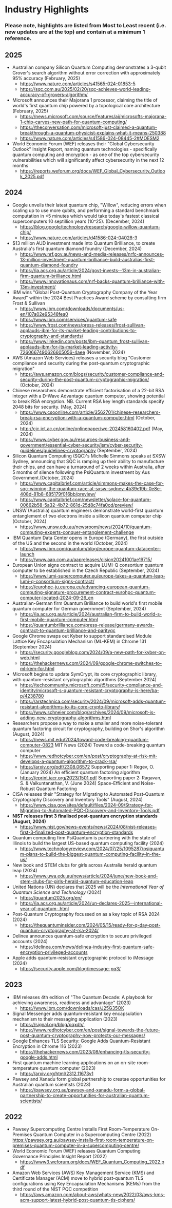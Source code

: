# Industry Highlights
### Please note, highlights are listed from Most to Least recent (i.e. new updates are at the top) and contain at a minimum 1 reference.

## 2025
* Australian company Silicon Quantum Computing demonstrates a 3-qubit Grover's search algorithm without error correction with approximately 95% accuracy (February, 2025)
  * https://www.nature.com/articles/s41565-024-01853-5
  * https://sqc.com.au/2025/02/20/sqc-achieves-world-leading-accuracy-of-grovers-algorithm/ 
* Microsoft announces their Majorana 1 processor, claiming the title of world's first quantum chip powered by a topological core architecture (February, 2025)
  * https://news.microsoft.com/source/features/ai/microsofts-majorana-1-chip-carves-new-path-for-quantum-computing/
  * https://theconversation.com/microsoft-just-claimed-a-quantum-breakthrough-a-quantum-physicist-explains-what-it-means-250388
  * https://www.nature.com/articles/s41586-024-08445-2#MOESM2
* World Economic Forum (WEF) releases their "Global Cybersecurity Outlook" Insight Report, naming quantum technologies - specifically quantum computing and encryption - as one of the top cybersecurity vulnerabilities which will significantly affect cybersecurity in the next 12 months
  * https://reports.weforum.org/docs/WEF_Global_Cybersecurity_Outlook_2025.pdf
## 2024
* Google unveils their latest quantum chip, "Willow", reducing errors when scaling up to use more qubits, and performing a standard benchmark computation in <5 minutes which would take today's fastest classical supercomputers 10 septillion years (10^25). (December, 2024)
  * https://blog.google/technology/research/google-willow-quantum-chip/
  * https://www.nature.com/articles/d41586-024-04028-3
* $13 million AUD investment made into Quantum Brilliance, to create Australia's first quantum diamond foundry (December, 2024)
  * https://www.nrf.gov.au/news-and-media-releases/nrfc-announces-13-million-investment-quantum-brilliance-build-australias-first-quantum-diamond-foundry
  * https://ia.acs.org.au/article/2024/govt-invests--13m-in-australian-firm-quantum-brilliance.html
  * https://www.innovationaus.com/nrf-backs-quantum-brilliance-with-13m-investment/
* IBM wins "Global Post-Quantum Cryptography Company of the Year Award" within the 2024 Best Practices Award scheme by consulting firm Frost & Sullivan
  * https://www.ibm.com/downloads/documents/us-en/107a02e95348fea0
  * https://www.ibm.com/services/quantum-safe
  * https://www.frost.com/news/press-releases/frost-sullivan-applauds-ibm-for-its-market-leading-contributions-to-cryptography-and-standards/
  * https://www.linkedin.com/posts/ibm-quantum_frost-sullivan-applauds-ibm-for-its-market-leading-activity-7260667490626605056-4aee (November, 2024)
* AWS (Amazon Web Services) releases a security blog "Customer compliance and security during the post-quantum cryptographic migration"
  * https://aws.amazon.com/blogs/security/customer-compliance-and-security-during-the-post-quantum-cryptographic-migration/ (October, 2024)
* Chinese researchers demonstrate efficient factorisation of a 22-bit RSA integer with a D-Wave Advantage quantum computer, showing potential to break RSA encryption. NB. Current RSA key length standards specify 2048 bits for security. (May, 2024)
  * https://www.csoonline.com/article/3562701/chinese-researchers-break-rsa-encryption-with-a-quantum-computer.html (October, 2024)
  * http://cjc.ict.ac.cn/online/onlinepaper/wc-202458160402.pdf (May, 2024)
  * https://www.cyber.gov.au/resources-business-and-government/essential-cyber-security/ism/cyber-security-guidelines/guidelines-cryptography (September, 2024)
* Silicon Quantum Computing (SQC)'s Michelle Simmons speaks at SXSW Sydney, announcing that SQC is ramping up their ability to manufacture their chips, and can have a turnaround of 2 weeks within Australia, after 5 months of silence following the PsiQuantum investment by Aus Government.(October, 2024)
  * https://www.capitalbrief.com/article/simmons-makes-the-case-for-sqc-winning-the-quantum-race-at-sxsw-sydney-4b39e19b-0e8e-408d-81b8-685179f016bb/preview/
  * https://www.capitalbrief.com/newsletter/solace-for-quantum-00662b58-5a32-4b72-861d-25d8c74fa0cd/preview/
* UNSW (Australia) quantum engineers demonstrate world-first quantum entanglement of two electrons inside a silicon quantum computer chip (October, 2024)
  * https://www.unsw.edu.au/newsroom/news/2024/10/quantum-computing-experts-conquer-entanglement-challenge
* IBM Quantum Data Center opens in Europe (Germany), the first outside of the US and the second in the world (October, 2024)
  * https://www.ibm.com/quantum/blog/europe-quantum-datacenter-launch
  * https://www.aap.com.au/aapreleases/cision20241001ae19715/
* European Union signs contract to acquire LUMI-Q consortium quantum computer to be established in the Czech Republic (September, 2024)
  * https://www.lumi-supercomputer.eu/europe-takes-a-quantum-leap-lumi-q-consortium-signs-contract/
  * https://eurohpc-ju.europa.eu/advancing-european-quantum-computing-signature-procurement-contract-eurohpc-quantum-computer-located-2024-09-26_en
* Australian-German firm Quantum Brilliance to build world's first mobile quantum computer for German government (September, 2024)
  * https://ia.acs.org.au/article/2024/australian-firm-to-build-world-s-first-mobile-quantum-computer.html
  * https://quantumbrilliance.com/press-release/germany-awards-contract-to-quantum-brilliance-and-parityqc 
* Google Chrome swaps out Kyber to support standardised Module Lattice Key Encapsulation Mechanism (ML-KEM) in Chrome 131 (September 2024)
  * https://security.googleblog.com/2024/09/a-new-path-for-kyber-on-web.html
  * https://thehackernews.com/2024/09/google-chrome-switches-to-ml-kem-for.html
* Microsoft begins to update SymCrypt, its core cryptographic library, with quantum-resistant cryptographic algorithms (September 2024)
  * https://techcommunity.microsoft.com/t5/security-compliance-and-identity/microsoft-s-quantum-resistant-cryptography-is-here/ba-p/4238780
  * https://arstechnica.com/security/2024/09/microsoft-adds-quantum-resistant-algorithms-to-its-core-crypto-library/
  * https://www.schneier.com/blog/archives/2024/09/microsoft-is-adding-new-cryptography-algorithms.html
* Researchers propose a way to make a smaller and more noise-tolerant quantum factoring circuit for cryptography, building on Shor's algorithm (August, 2024)
  * https://news.mit.edu/2024/toward-code-breaking-quantum-computer-0823 MIT News (2024) Toward a code-breaking quantum computer
  * https://www.redhotcyber.com/en/post/cryptography-at-risk-mit-develops-a-quantum-algorithm-to-crack-rsa/
  * https://arxiv.org/pdf/2308.06572 Supporting paper 1: Regev, O. (January 2024) An efficient quantum factoring algorithm 
  * https://eprint.iacr.org/2023/1501.pdf Supporting paper 2: Ragavan, S. & Vaikuntanathan, V. (June 2024) Space-Efficient and Noise-Robust Quantum Factoring 
* CISA releases their "Strategy for Migrating to Automated Post-Quantum Cryptography Discovery and Inventory Tools" (August, 2024)
  * https://www.cisa.gov/sites/default/files/2024-09/Strategy-for-Migrating-to-Automated-PQC-Discovery-and-Inventory-Tools.pdf
* **NIST releases first 3 finalised post-quantum encryption standards (August, 2024)**
  * https://www.nist.gov/news-events/news/2024/08/nist-releases-first-3-finalized-post-quantum-encryption-standards
* Quantum computing firm PsiQuantum is partnering with the state of Illinois to build the largest US-based quantum computing facility (2024)
  * https://www.technologyreview.com/2024/07/25/1095287/psiquantum-plans-to-build-the-biggest-quantum-computing-facility-in-the-us/
* New book and STEM clubs for girls across Australia herald quantum leap (2024)
  * https://www.uwa.edu.au/news/article/2024/june/new-book-and-stem-clubs-for-girls-herald-quantum-education-leap
* United Nations (UN) declares that 2025 will be the *International Year of Quantum Science and Technology* (2024)
  * https://quantum2025.org/en/
  * https://ia.acs.org.au/article/2024/un-declares-2025--international-year-of-quantum-.html
* Post-Quantum Cryptography focussed on as a key topic of RSA 2024 (2024)
  * https://thequantuminsider.com/2024/05/15/ready-for-q-day-post-quantum-cryptography-at-rsa-2024/
* Delinea announces quantum-safe encryption to secure privileged accounts (2024)
  * https://delinea.com/news/delinea-industry-first-quantum-safe-encryption-privileged-accounts
* Apple adds quantum-resistant cryptographic protocol to iMessage (2024)
  * https://security.apple.com/blog/imessage-pq3/
## 2023
* IBM releases 4th edition of "The Quantum Decade: A playbook for achieving awareness, readiness and advantage" (2023)
  * https://www.ibm.com/downloads/cas/J25G35OK
* Signal Messenger adds quantum-resistant key encapsulation mechanism to their messaging application (2023)
  * https://signal.org/blog/pqxdh/,
  * https://www.redhotcyber.com/en/post/signal-towards-the-future-post-quantum-cryptography-now-protects-our-messages/
* Google Enhances TLS Security: Google Adds Quantum-Resistant Encryption in Chrome 116 (2023)
  * https://thehackernews.com/2023/08/enhancing-tls-security-google-adds.html
* First quantum machine learning applications on an on-site room-temperature quantum computer (2023)
  * https://arxiv.org/html/2312.11673v1
* Pawsey and Xanadu form global partnership to creatae opportunities for Australian quantum scientists (2023)
  * https://pawsey.org.au/pawsey-and-xanadu-form-a-global-partnership-to-create-opportunities-for-australian-quantum-scientists/
## 2022
* Pawsey Supercomputing Centre Installs First Room-Temperature On-Premises Quantum Computer in a Supercomputing Centre (2022) https://pawsey.org.au/pawsey-installs-first-room-temperature-on-premises-quantum-computer-in-a-supercomputing-centre/
* World Economic Forum (WEF) releases Quantum Computing Governance Principles Insight Report (2022)
  * https://www3.weforum.org/docs/WEF_Quantum_Computing_2022.pdf
* Amazon Web Services (AWS) Key Management Service (KMS) and Certificate Manager (ACM) move to hybrid post-quantum TLS configurations using Key Encapsulation Mechanisms (KEMs) from the third round of the NIST PQC competition
  * https://aws.amazon.com/about-aws/whats-new/2022/03/aws-kms-acm-support-latest-hybrid-post-quantum-tls-ciphers/
